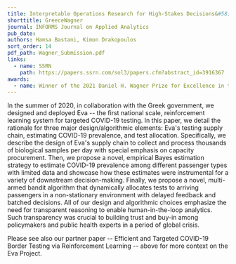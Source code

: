 ```yaml
---
title: Interpretable Operations Research for High-Stakes Decisions&#58; Designing the Greek COVID-19 Testing System
shorttitle: GreeceWagner
journal: INFORMS Journal on Applied Analytics 
pub_date: 
authors: Hamsa Bastani, Kimon Drakopoulos
sort_order: 14
pdf_path: Wagner_Submission.pdf
links:
  - name: SSRN
    path: https://papers.ssrn.com/sol3/papers.cfm?abstract_id=3916367
awards: 
  - name: Winner of the 2021 Daniel H. Wagner Prize for Excellence in the Practice of Advanced Analytics and Operations Research 
---
```

In the summer of 2020, in collaboration with the Greek government, we designed and deployed Eva -- the first national scale, reinforcement learning system for targeted COVID-19 testing. In this paper, we detail the rationale for three major design/algorithmic elements: Eva's testing supply chain, estimating COVID-19 prevalence, and test allocation.
Specifically, we describe the design of Eva's supply chain to collect and process thousands of biological samples per day with special emphasis on capacity procurement. Then, we propose a novel, empirical Bayes estimation strategy to estimate COVID-19 prevalence among different passenger types with limited data and showcase how these estimates were instrumental for a variety of downstream decision-making. Finally, we propose a novel, multi-armed bandit algorithm that dynamically allocates tests to arriving passengers in a non-stationary environment with delayed feedback and batched decisions. All of our design and algorithmic choices emphasize the need for transparent reasoning to enable human-in-the-loop analytics. Such transparency was crucial to building trust and buy-in among policymakers and public health experts in a period of global crisis.

Please see also our partner paper --  Efficient and Targeted COVID-19 Border Testing via Reinforcement Learning -- above for more context on the Eva Project.